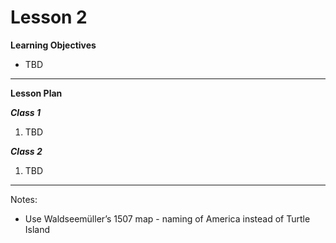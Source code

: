 Lesson 2  
========

**Learning Objectives**
- TBD

---

**Lesson Plan**  

*__Class 1__*  

1. TBD

*__Class 2__*  

1. TBD

---

Notes:  

-   Use Waldseemüller’s 1507 map - naming of America instead of Turtle Island



